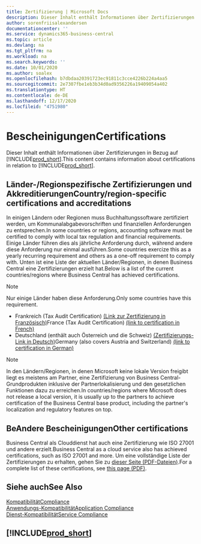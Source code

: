```yaml
---
title: Zertifizierung | Microsoft Docs
description: Dieser Inhalt enthält Informationen über Zertifizierungen in Bezug auf Business Central.
author: sorenfriisalexandersen
documentationcenter: ''
ms.service: dynamics365-business-central
ms.topic: article
ms.devlang: na
ms.tgt_pltfrm: na
ms.workload: na
ms.search.keywords: ''
ms.date: 10/01/2020
ms.author: soalex
ms.openlocfilehash: b7dbdaa20391723ec91811c3cce4226b224a4aa5
ms.sourcegitcommit: 2e7307fbe1eb3b34d0ad9356226a19409054a402
ms.translationtype: HT
ms.contentlocale: de-DE
ms.lasthandoff: 12/17/2020
ms.locfileid: "4751980"
---
```

# <a name="certifications"></a><span data-ttu-id="f4aa5-103">Bescheinigungen</span><span class="sxs-lookup"><span data-stu-id="f4aa5-103">Certifications</span></span>

<span data-ttu-id="f4aa5-104">Dieser Inhalt enthält Informationen über Zertifizierungen in Bezug auf [!INCLUDE[prod_short](../includes/prod_short.md)].</span><span class="sxs-lookup"><span data-stu-id="f4aa5-104">This content contains information about certifications in relation to [!INCLUDE[prod_short](../includes/prod_short.md)].</span></span>  

## <a name="countryregion-specific-certifications-and-accreditations"></a><span data-ttu-id="f4aa5-105">Länder-/Regionspezifische Zertifizierungen und Akkreditierungen</span><span class="sxs-lookup"><span data-stu-id="f4aa5-105">Country/region-specific certifications and accreditations</span></span>

<span data-ttu-id="f4aa5-106">In einigen Ländern oder Regionen muss Buchhaltungssoftware zertifiziert werden, um Kommunalabgabevorschriften und finanziellen Anforderungen zu entsprechen.</span><span class="sxs-lookup"><span data-stu-id="f4aa5-106">In some countries or regions, accounting software must be certified to comply with local tax regulation and financial requirements.</span></span> <span data-ttu-id="f4aa5-107">Einige Länder führen dies als jährliche Anforderung durch, während andere diese Anforderung nur einmal ausführen.</span><span class="sxs-lookup"><span data-stu-id="f4aa5-107">Some countries exercize this as a yearly recurring requirement and others as a one-off requirement to comply with.</span></span> <span data-ttu-id="f4aa5-108">Unten ist eine Liste der aktuellen Länder/Regionen, in denen Business Central eine Zertifizierungen erzielt hat.</span><span class="sxs-lookup"><span data-stu-id="f4aa5-108">Below is a list of the current countries/regions where Business Central has achieved certifications.</span></span>

> [!NOTE]
> <span data-ttu-id="f4aa5-109">Nur einige Länder haben diese Anforderung.</span><span class="sxs-lookup"><span data-stu-id="f4aa5-109">Only some countries have this requirement.</span></span>

- <span data-ttu-id="f4aa5-110">Frankreich (Tax Audit Certification) [(Link zur Zertifizierung in Französisch)](https://certificates.infocert.org/certificates/CERTIF-07-181-R16.pdf)</span><span class="sxs-lookup"><span data-stu-id="f4aa5-110">France (Tax Audit Certification) [(link to certification in French)](https://certificates.infocert.org/certificates/CERTIF-07-181-R16.pdf)</span></span>  
- <span data-ttu-id="f4aa5-111">Deutschland (enthält auch Österreich und die Schweiz) [(Zertifizierungs-Link in Deutsch)](https://www.bdo.de/de-de/themen/softwarebescheinungen/bdo/microsoft-dynamics-365-business-central)</span><span class="sxs-lookup"><span data-stu-id="f4aa5-111">Germany (also covers Austria and Switzerland) [(link to certification in German)](https://www.bdo.de/de-de/themen/softwarebescheinungen/bdo/microsoft-dynamics-365-business-central)</span></span>  

> [!NOTE]  
> <span data-ttu-id="f4aa5-112">In den Ländern/Regionen, in denen Microsoft keine lokale Version freigibt liegt es meistens am Partner, eine Zertifizierung von Business Central-Grundprodukten inklusive der Partnerlokalisierung und den gesetzlichen Funktionen dazu zu erreichen.</span><span class="sxs-lookup"><span data-stu-id="f4aa5-112">In countries/regions where Microsoft does not release a local version, it is usually up to the partners to achieve certification of the Business Central base product, including the partner's localization and regulatory features on top.</span></span>

## <a name="other-certifications"></a><span data-ttu-id="f4aa5-113">BeAndere Bescheinigungen</span><span class="sxs-lookup"><span data-stu-id="f4aa5-113">Other certifications</span></span>

<span data-ttu-id="f4aa5-114">Business Central als Clouddienst hat auch eine Zertifizierung wie ISO 27001 und andere erzielt.</span><span class="sxs-lookup"><span data-stu-id="f4aa5-114">Business Central as a cloud service also has achieved certifications, such as ISO 27001 and more.</span></span> <span data-ttu-id="f4aa5-115">Um eine vollständige Liste der Zertifizierungen zu erhalten, gehen Sie zu [dieser Seite (PDF-Dateien)](https://aka.ms/d365-compliance-list).</span><span class="sxs-lookup"><span data-stu-id="f4aa5-115">For a complete list of these certifications, see [this page (PDF)](https://aka.ms/d365-compliance-list).</span></span>

## <a name="see-also"></a><span data-ttu-id="f4aa5-116">Siehe auch</span><span class="sxs-lookup"><span data-stu-id="f4aa5-116">See Also</span></span>

[<span data-ttu-id="f4aa5-117">Kompatibilität</span><span class="sxs-lookup"><span data-stu-id="f4aa5-117">Compliance</span></span>](compliance-overview.md)  
[<span data-ttu-id="f4aa5-118">Anwendungs-Kompatibilität</span><span class="sxs-lookup"><span data-stu-id="f4aa5-118">Application Compliance</span></span>](compliance-application-compliance.md)  
[<span data-ttu-id="f4aa5-119">Dienst-Kompatibilität</span><span class="sxs-lookup"><span data-stu-id="f4aa5-119">Service Compliance</span></span>](compliance-service-compliance.md)  

## [!INCLUDE[prod_short](../includes/free_trial_md.md)]  
